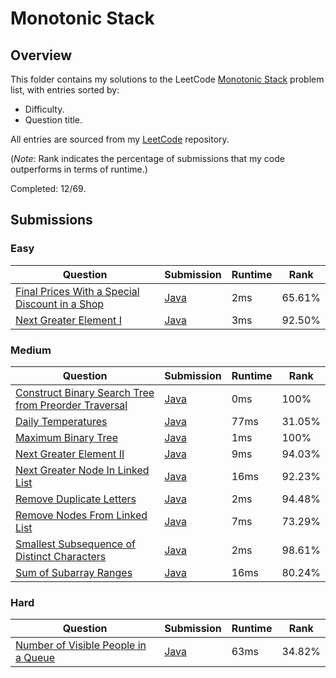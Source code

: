 # Monotonic Stack

## Overview
This folder contains my solutions to the LeetCode [Monotonic Stack](https://leetcode.com/problem-list/monotonic-stack/) problem list,
with entries sorted by:
- Difficulty.
- Question title.

All entries are sourced from my [LeetCode](https://github.com/shumarb/leetcode) repository.

(*Note*: Rank indicates the percentage of submissions that my code outperforms in terms of runtime.)

Completed: 12/69.

## Submissions
### Easy
| Question                                                                                                                                    | Submission                                                                                                    | Runtime | Rank   |
|---------------------------------------------------------------------------------------------------------------------------------------------|---------------------------------------------------------------------------------------------------------------|---------|--------|
| [Final Prices With a Special Discount in a Shop](https://leetcode.com/problems/final-prices-with-a-special-discount-in-a-shop/description/) | [Java](https://github.com/shumarb/leetcode/blob/main/submissions/FinalPricesWithASpecialDiscountInAShop.java) | 2ms     | 65.61% |
| [Next Greater Element I](https://leetcode.com/problems/next-greater-element-i/description/)                                                 | [Java](https://github.com/shumarb/leetcode/blob/main/submissions/NextGreaterElementOne.java)                  | 3ms     | 92.50% |

### Medium
| Question                                                                                                                                                | Submission                                                                                                            | Runtime | Rank   |
|---------------------------------------------------------------------------------------------------------------------------------------------------------|-----------------------------------------------------------------------------------------------------------------------|---------|--------|
| [Construct Binary Search Tree from Preorder Traversal](https://leetcode.com/problems/construct-binary-search-tree-from-preorder-traversal/description/) | [Java](https://github.com/shumarb/leetcode/blob/main/submissions/ConstructBinarySearchTreeFromPreorderTraversal.java) | 0ms     | 100%   |
| [Daily Temperatures](https://leetcode.com/problems/daily-temperatures/description/)                                                                     | [Java](https://github.com/shumarb/leetcode/blob/main/submissions/DailyTemperatures.java)                              | 77ms    | 31.05% |
| [Maximum Binary Tree](https://leetcode.com/problems/maximum-binary-tree/description/)                                                                   | [Java](https://github.com/shumarb/leetcode/blob/main/submissions/MaximumBinaryTree.java)                              | 1ms     | 100%   |
| [Next Greater Element II](https://leetcode.com/problems/next-greater-element-ii/description/)                                                           | [Java](https://github.com/shumarb/leetcode/blob/main/submissions/NextGreaterElementTwo.java)                          | 9ms     | 94.03% |
| [Next Greater Node In Linked List](https://leetcode.com/problems/next-greater-node-in-linked-list/description/)                                         | [Java](https://github.com/shumarb/leetcode/blob/main/submissions/NextGreaterNodeInLinkedList.java)                    | 16ms    | 92.23% |
| [Remove Duplicate Letters](https://leetcode.com/problems/remove-duplicate-letters/description/)                                                         | [Java](https://github.com/shumarb/leetcode/blob/main/submissions/RemoveDuplicateLetters.java)                         | 2ms     | 94.48% |
| [Remove Nodes From Linked List](https://leetcode.com/problems/remove-nodes-from-linked-list/description/)                                               | [Java](https://github.com/shumarb/leetcode/blob/main/submissions/RemoveNodesFromLinkedList.java)                      | 7ms     | 73.29% |
| [Smallest Subsequence of Distinct Characters](https://leetcode.com/problems/smallest-subsequence-of-distinct-characters/description/)                   | [Java](https://github.com/shumarb/leetcode/blob/main/submissions/SmallestSubsequenceOfDistinctCharacters.java)        | 2ms     | 98.61% |
| [Sum of Subarray Ranges](https://leetcode.com/problems/sum-of-subarray-ranges/description/)                                                             | [Java](https://github.com/shumarb/leetcode/blob/main/submissions/SumOfSubarrayRanges.java)                            | 16ms    | 80.24% |

### Hard
| Question                                                                                                              | Submission                                                                                           | Runtime | Rank   |
|-----------------------------------------------------------------------------------------------------------------------|------------------------------------------------------------------------------------------------------|---------|--------|
| [Number of Visible People in a Queue](https://leetcode.com/problems/number-of-visible-people-in-a-queue/description/) | [Java](https://github.com/shumarb/leetcode/blob/main/submissions/NumberOfVisiblePeopleInAQueue.java) | 63ms    | 34.82% |
